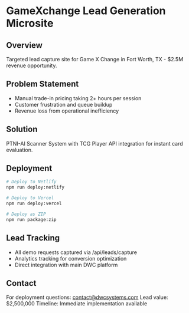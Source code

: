 # GameXchange Lead Generation Microsite

## Overview
Targeted lead capture site for Game X Change in Fort Worth, TX - $2.5M revenue opportunity.

## Problem Statement
- Manual trade-in pricing taking 2+ hours per session
- Customer frustration and queue buildup
- Revenue loss from operational inefficiency

## Solution
PTNI-AI Scanner System with TCG Player API integration for instant card evaluation.

## Deployment
```bash
# Deploy to Netlify
npm run deploy:netlify

# Deploy to Vercel
npm run deploy:vercel

# Deploy as ZIP
npm run package:zip
```

## Lead Tracking
- All demo requests captured via /api/leads/capture
- Analytics tracking for conversion optimization
- Direct integration with main DWC platform

## Contact
For deployment questions: contact@dwcsystems.com
Lead value: $2,500,000
Timeline: Immediate implementation available
